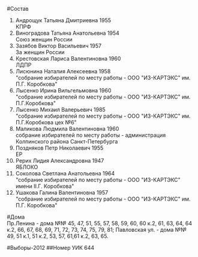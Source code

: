 #Состав
1. Андрощук Татьяна Дмитриевна 1955   
    КПРФ
2. Виноградова Татьяна Анатольевна 1954   
    Союз женщин России
3. Зазябов Виктор Васильевич 1957   
    За женщин России
4. Крестовская Лариса Валентиновна 1960   
    ЛДПР
5. Лисюнина Наталия Алексеевна 1958   
    "собрание избирателей по месту работы - ООО "ИЗ-КАРТЭКС" им. П.Г. Коробкова"
6. Лысенко Ирина Вильгельмовна 1960   
    "собрание избирателей по месту работы - ООО "ИЗ-КАРТЭКС" им. П.Г.Коробкова"
7. Лысенко Михаил Валерьевич 1985   
    "собрание избирателей по месту работы - ООО "ИЗ-КАРТЭКС" им. П.Г.Коробкова цех №6"
8. Маликова Людмила Валентиновна 1960   
    собрание избирателей по месту работы - администрация Колпинского района Санкт-Петербурга
9. Поздняков Петр Николаевич 1955   
    ЕР
10. Рерих Лидия Александровна 1947   
    ЯБЛОКО
11. Соколова Светлана Анатольевна 1964   
    "собрание избирателей по месту работы - ООО "ИЗ-КАРТЭКС" имени II.Г. Коробкова"
12. Ушакова Галина Валентиновна 1957   
    "собрание избирателей по месту работы - ООО "ИЗ-КАРТЭКС" им. П.Г. Коробкова"

#Дома  
Пр.Ленина - дома №№ 45, 47, 51, 55, 57, 58, 59, 60, 60 к.2, 61, 63, 64, 64 к.2, 66, 67, 68, 69, 71, 72, 73, 74, 75, 79, 81; Павловская ул. - дома №№ 49, 51 к.1, 51 к.2, 53, 57, 61,61 к.2, 63, 65.

#Выборы-2012
##Номер УИК
644
